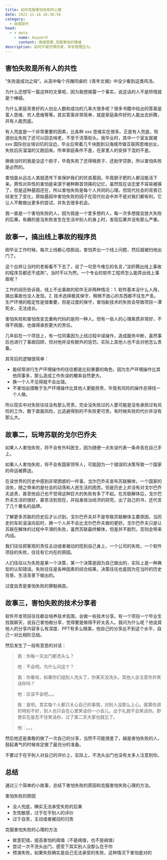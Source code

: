 ```yaml
---
title: 如何克服害怕失败的心理
date: 2021-11-16 16:38:56
category: 
  - 自我提升
head:
  - - meta
    - name: keyword
      content: 情绪管理,克服害怕的情绪
description: 如何不被恐惧伤害，学会管理压力。
---
```


## 害怕失败是所有人的共性

”失败是成功之母“。从高中每个月蹭同桌的《青年文摘》中没少看到这类鸡汤。

为什么还想写一篇这样的文章呢，因为我想揭露一个事实，说这话的人不是矫情就是个棒槌。

为什么家庭背景好的人创业人数和成功的几率大很多呢？很多书籍中给出的答案是富人思维、穷人思维等等。其实答案非常简单，就是家庭条件好的人能出去折腾，并有人能兜底。

有人兜底是一个非常重要的因素，比各种 xxx 思维实在很多。正是有人兜底，知道创业失败了还可以回去啃老，不至于流落街头。我毕业时，其中一个室友就被 xxx 国际创业培训坑的没边，毕业后带着几千块跑到沿海城市做互联网思维创业，失败后灰溜溜的又跑回来。所幸家庭条件不差，在家里人的安排下混的不差。

换做当时的我是没这个胆子，毕竟失败了还得租房子、还助学贷款，所以害怕失败是必然的。

害怕是从远古人类就遗传下来保护我们的优良基因，毕竟胆子肥的人都没能活下来。男性对异性的害怕是来源于被种群首领揍的记忆，虽然现在谈恋爱不容易被揍了，但是这种基因还在，所以害怕失败是每个人共同的心理。但现代社会的背景已经发生了变化，原始基因中害怕失败的因子在现代社会中并不是对我们都有利，它让人不敢做出更多的尝试，并失去很多机会。

我一直是一个害怕失败的人，因为我是一个爱多想的人，每一次多想就会放大失败的后果。有趣的是当失败发生在生活中别人的身上时，发现后果并没有那么严重。



## 故事一，搞出线上事故的程序员

刚毕业工作时候，每次上线都心惊胆战，害怕弄出一个线上问题，然后就被扫地出门了。

这个怂样让当时的老板看不下去了，说了一句至今难忘的名言，”没折腾出线上事故的程序员都还不成熟“。当时不以为然，一个专业的软件工程师怎么能弄出线上事故呢？

工作的阅历告诉我，线上不出事故的软件无非两种情况：1. 软件基本没什么人用，搞出事故也没人发现。2. 技术选择极其保守，稍微不放心的东西都不往生产丢。生产环境的稳定性是很重要，但是过度的保守，害怕新技术的失败会导致项目一潭死水，无法成长。

害怕失败和害怕改变去重构代码的是同一种人。但有一些人的心理素质非常好，不得不佩服，也值得承担更大的责任。

几年前在一个项目上，有一位同事因为上线过程中误操作，造成服务中断，虽然事后也进行了事故回顾，但对他并没有额外的惩罚。实际上其他人也不会对他怎么责备。

其背后的逻辑很简单：

- 能经常进行生产环境操作的往往都是比较重要的角色，因为生产环境操作比其他同事多，那么造成工作失误的概率自然更大。
- 换一个人不见得就不会出错。
- 不害怕出错敢于生产环境操作比其他人更能担责，毕竟有风险的操作总得找一个人做。

所以现实中对失败往往没有那么苛责，完全没失败过的人更可能是没有承担过有风险的工作。敢于直面风险，比逃避得到的不失败更可贵。有时候失败的代价并没有那么大。



## 故事二，玩垮苏联的戈尔巴乔夫

如果人人害怕失败，将不会有外科医生，因为随便一点失误代表一条命丢在自己手上。

如果人人害怕失败，将不会有国家领导人，可能因为一个错误的决策导致一个国家的命运被葬送。

在读世界的历史中感到非常困惑的一件事，戈尔巴乔夫宣布苏联解体，一个国家的消失，随之带来的是社会的动荡和人民生活的困苦。但是历史上并没有对戈尔巴乔夫追责，甚至他自己也不觉得这种巨大的失败有多了不起。在苏联解体后，戈尔巴乔夫生活的很好，甚至活到现在，并投身政治经济的研究，出了自己的书，还代言了几个著名的品牌。

了解更多苏联的历史后才认识到，戈尔巴乔夫并不是导致苏联解体主要原因，当历史的车轮滚滚向前时，换一个人并不会比戈尔巴乔夫做的更好。戈尔巴乔夫只是让苏联在解体的过程中平滑的失败，虽然苏联最终解体，但是并不剧烈，否则会带来内战。

我们往往把客观的责任主动或者被动的揽到自己身上，一个公司的失败，一个软件项目的失败，往往有它内在的原因。

人们往往以为失败是某一个决策，某一个决策是因为自己做出的，实际上是一种典型的认知错误。失败往往是各种因素的综合结果，决策往往也是因为在当时的历史背景、生活背景下做出的。

过度自责是害怕失败的罪魁祸首。



## 故事三，害怕失败的技术分享者

软件开发项目往往都会培养技术氛围，会做一些技术分享。有一个项目一个毕业生找我聊天，说自己害怕做分享，觉得要是做得不好太丢人。我问为什么呢？他说其他人的分享内容多么有深度、PPT有多么精美，他自己的分享达不到这个水平，自己一对比相形见绌。

然后发生了一段有意思的对话：



> 我：你每一天出门都洗头么？
>
> 他：不会吧。为什么问这个？
>
> 我：你看哈，如果你们组别人洗头了，你某天没洗头，其他人会注意你并笑话你吗？
>
> 他：应该不会吧。。。
>
> 我：是吧。其实每个人都只关心自己的事情，对别人没那么上心。就算你讲的特别不好，别人也只会在心里笑话你一小会儿，出于礼貌不会笑话你。即使实在是忍不住笑话你，过了第二天大家也就忘了。
>
> 他：。。。



然后他还是勇敢的做了一次自己的分享，当然不可能很差了，越是害怕失败的人，鼓起勇气的时候肯定做了最充分的准备。

不要过于在乎别人对自己的评价上，实际上，不洗头出门也没有太多人注意到你。



## 总结

通过三个简单的小故事，总结下害怕失败的原因和克服害怕失败心理的方法。



害怕失败的原因

- 没人兜底，确实无法承受失败的后果
- 生性敏感，过于在乎别人的评价
- 过于自责，主动或者被动的归责

克服害怕失败的心理的方法

- 故意犯错，提高害怕的阈值（不是阀值，也不是阙值）
- 尝试一次不洗头出门，感受下其实别人没那么在乎你
- 预演失败，如果失败确实是自己无法承受的失败，这种情况下害怕是对的




















